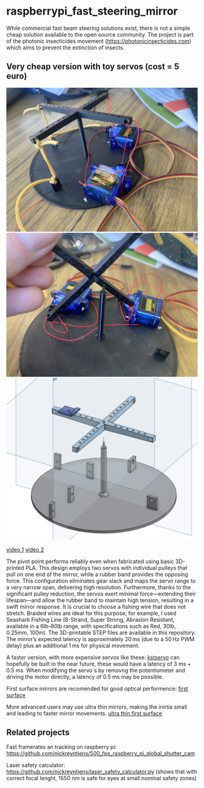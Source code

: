# raspberrypi_fast_steering_mirror

While commercial fast beam steering solutions exist, there is not a simple cheap solution available to the open source community. The project is part of the photonic insecticides movement (https://photonicinsecticides.com) which aims to prevent the extinction of insects.

## Very cheap version with toy servos (cost = 5 euro)

![pic1](pic1.jpeg)
![pic2](pic2.jpeg)
![pic3](pic3.png)

[video 1](https://www.youtube.com/shorts/W5gDEPCPxdw)
[video 2](https://www.youtube.com/shorts/TYv_WdsBpbU)

The pivot point performs reliably even when fabricated using basic 3D-printed PLA. This design employs two servos with individual pulleys that pull on one end of the mirror, while a rubber band provides the opposing force. This configuration eliminates gear slack and maps the servo range to a very narrow span, delivering high resolution. Furthermore, thanks to the significant pulley reduction, the servos exert minimal force—extending their lifespan—and allow the rubber band to maintain high tension, resulting in a swift mirror response.
It is crucial to choose a fishing wire that does not stretch. Braided wires are ideal for this purpose; for example, I used Seashark Fishing Line (8-Strand, Super Strong, Abrasion Resistant, available in a 6lb–80lb range, with specifications such as Red, 30lb, 0.25mm, 100m).
The 3D-printable STEP files are available in this repository. The mirror’s expected latency is approximately 20 ms (due to a 50 Hz PWM delay) plus an additional 1 ms for physical movement.

A faster version, with more expensive servos like these: 
[kstservo](https://kstservos.com/collections/helicopter-servos/products/ds215mg-v3-0-digital-metal-gear-micro-servo-3-70kg-cm-0-05sec-for-rc-glider-helicopters)
can hopefully be built in the near future, these would have a latency of 3 ms + 0.5 ms.
When modifying the servo´s by removng the potentiometer and driving the motor directly, a latency of 0.5 ms may be possible.

First surface mirrors are recomended for good optical performence:
[first surface](https://www.edmundoptics.eu/f/first-surface-mirrors/12017/?gad_source=1&gbraid=0AAAAAC6ham1_zjsctIsKr9nlJhu_DgT8E&gclid=CjwKCAjwktO_BhBrEiwAV70jXqvnrjsGfTxdORm-gM6R0VfZ8uMo2aSqY1ZaixHEq3UESwjONfnWnRoC2igQAvD_BwE)


More advanced users may use ultra thin mirrors, making the inirtia small and leading to faster mirror movements.
[ultra thin first surface](https://www.edmundoptics.eu/f/ultra-thin-first-surface-mirrors/40105/)

## Related projects

Fast framerates an tracking on raspberry pi: https://github.com/nickreyntjens/500_fps_raspberry_pi_global_shutter_cam

Laser safety calculator: https://github.com/nickreyntjens/laser_safety_calculator.py
(shows that with correct focal lenght, 1550 nm is safe for eyes at small nominal safety zones)



